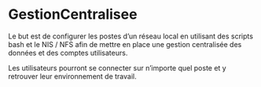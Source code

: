 # GestionCentralisee
Le but est de configurer les postes d’un réseau local en utilisant des scripts bash et le NIS / NFS afin de mettre en place une gestion centralisée des données et des comptes utilisateurs.

Les utilisateurs pourront se connecter sur n’importe quel poste et y retrouver leur environnement de travail.
